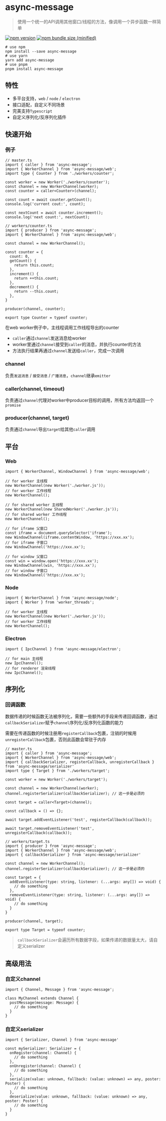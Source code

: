 # async-message

> 使用一个统一的API调用其他窗口/线程的方法，像调用一个异步函数一样简单

[![npm version](https://img.shields.io/npm/v/async-message.svg?logo=npm)](https://www.npmjs.com/package/async-message)
[![npm bundle size (minified)](https://img.shields.io/bundlephobia/min/async-message.svg?logo=javascript)](https://www.npmjs.com/package/shuttle-state)

```
# use npm
npm install --save async-message
# use yarn
yarn add async-message
# use pnpm
pnpm install async-message
```

## 特性

- 多平台支持，`web` / `node` / `electron`
- 接口适配，自定义不同场景
- 完美支持`Typescript`
- 自定义序列化/反序列化插件

## 快速开始

### 例子

```tsx
// master.ts
import { caller } from 'async-message';
import { WorkerChannel } from 'async-message/web';
import type { Counter } from './workers/counter';

const worker = new Worker('./workers/counter');
const channel = new WorkerChannel(worker);
const counter = caller<Counter>(channel);

const count = await counter.getCount();
console.log('current cout:', count);

const nextCount = await counter.increment();
console.log('next count:', nextCount);
```

```tsx
// workers/counter.ts
import { producer } from 'async-message';
import { WorkerChannel } from 'async-message/web';

const channel = new WorkerChannel();

const counter = {
  count: 0,
  getCount() {
    return this.count;
  },
  increment() {
    return ++this.count;
  },
  decrement() {
    return --this.count;
  },
}

producer(channel, counter);

export type Counter = typeof counter;
```

在web worker例子中，主线程调用工作线程导出的counter
- `caller`通过`channel`发送消息给worker
- worker里通过`channel`接受到`caller`的消息，并执行counter的方法
- 方法执行结果再通过`channel`发送给`caller`，完成一次调用

### channel

负责`发送消息` / `接受消息` / `广播消息`，`channel`继承`emitter`

### caller(channel, timeout)

负责通过`channel`代理对worker中producer目标的调用，所有方法均返回一个`promise`

### producer(channel, target)

负责通过`channel`导出`target`给其他`caller`调用

## 平台

### Web

```tsx
import { WorkerChannel, WindowChannel } from 'async-message/web';

// for worker 主线程
new WorkerChannel(new Worker('./worker.js'));
// for worker 工作线程
new WorkerChannel();

// for shared worker 主线程
new WorkerChannel(new SharedWorker('./worker.js'));
// for shared worker 工作线程
new WorkerChannel();

// for iframe 父窗口
const iframe = document.querySelector('iframe');
new WindowChannel(iframe.contentWindow, 'https://xxx.xx');
// for iframe 子窗口
new WindowChannel('https://xxx.xx');

// for window 父窗口
const win = window.open('https://xxx.xx');
new WindowChannel(win, 'https://xxx.xx');
// for window 子窗口
new WindowChannel('https://xxx.xx');
```

### Node

```tsx
import { WorkerChannel } from 'async-message/node';
import { Worker } from 'worker_threads';

// for worker 主线程
new WorkerChannel(new Worker('./worker.js'));
// for worker 工作线程
new WorkerChannel();
```

### Electron

```tsx
import { IpcChannel } from 'async-message/electron';

// for main 主线程
new IpcChannel();
// for renderer 渲染线程
new IpcChannel();
```

## 序列化

### 回调函数

数据传递的时候函数无法被序列化，需要一些额外的手段来传递回调函数，通过`callbackSerializer`赋予`channel`序列化/反序列化函数的能力

需要在传递函数的时候注册用`registerCallback`包裹，注销的时候用`unregisterCallback`包裹，否则此函数会常驻于内存

```tsx
// master.ts
import { caller } from 'async-message';
import { WorkerChannel } from 'async-message/web';
import { callbackSerializer, registerCallback, unregisterCallback } from 'async-message/serializer'
import type { Target } from './workers/target';

const worker = new Worker('./workers/target');

const channel = new WorkerChannel(worker);
channel.registerSerializer(callbackSerializer); // 这一步是必须的

const target = caller<Target>(channel);

const callback = () => {};

await target.addEventListener('test', registerCallback(callback));

await target.removeEventListener('test', unregisterCallback(callback));
```

```tsx
// workers/target.ts
import { producer } from 'async-message';
import { WorkerChannel } from 'async-message/web';
import { callbackSerializer } from 'async-message/serializer'

const channel = new WorkerChannel();
channel.registerSerializer(callbackSerializer); // 这一步是必须的

const target = {
  addEventListener(type: string, listener: (...args: any[]) => void) {
    // do something
  },
  removeEventListener(type: string, listener: (...args: any[]) => void) {
    // do something
  }
}

producer(channel, target);

export type Target = typeof counter;
```
> `callbackSerializer`会遍历所有数据字段，如果传递的数据量太大，请自定义serializer

## 高级用法

### 自定义channel

```tsx
import { Channel, Message } from 'async-message';

class MyChannel extends Channel {
  postMessage(message: Message) {
    // do something
  }
}
```

### 自定义serializer

```tsx
import { Serializer, Channel } from 'async-message'

const mySerializer: Serializer = {
  onRegister(channel: Channel) {
    // do something
  },
  onUnregister(channel: Channel) {
    // do something
  },
  serialize(value: unknown, fallback: (value: unknown) => any, poster: Poster) {
    // do something
  },
  deserialize(value: unknown, fallback: (value: unknown) => any, poster: Poster) {
    // do something
  }
}
```
